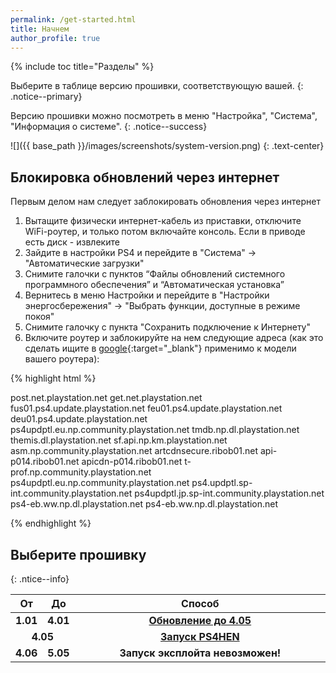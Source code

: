 ```yaml
---
permalink: /get-started.html
title: Начнем
author_profile: true
---
```

{% include toc title="Разделы" %}

Выберите в таблице версию прошивки, соответствующую вашей. 
{: .notice--primary}

Версию прошивки можно посмотреть в меню "Настройка", "Система", "Информация о системе". 
{: .notice--success}

![]({{ base_path }}/images/screenshots/system-version.png) 
{: .text-center}

## Блокировка обновлений через интернет

Первым делом нам следует заблокировать обновления через интернет

1. Вытащите физически интернет-кабель из приставки, отключите WiFi-роутер, и только потом включайте консоль. Если в приводе есть диск - извлеките
1. Зайдите в настройки PS4 и перейдите в "Система" -> "Автоматические загрузки"
1. Снимите галочки с пунктов “Файлы обновлений системного программного обеспечения” и “Автоматическая установка”
1. Вернитесь в меню Настройки и перейдите в "Настройки энергосбережения" -> "Выбрать функции, доступные в режиме покоя"
1. Снимите галочку с пункта "Сохранить подключение к Интернету"
1. Включите роутер и заблокируйте на нем следующие адреса (как это сделать ищите в [google](http://google.com){:target="_blank"} применимо к модели вашего роутера): 

{% highlight html %}

post.net.playstation.net
get.net.playstation.net
fus01.ps4.update.playstation.net
feu01.ps4.update.playstation.net
deu01.ps4.update.playstation.net
ps4updptl.eu.np.community.playstation.net
tmdb.np.dl.playstation.net
themis.dl.playstation.net
sf.api.np.km.playstation.net
asm.np.community.playstation.net
artcdnsecure.ribob01.net
api-p014.ribob01.net
apicdn-p014.ribob01.net
t-prof.np.community.playstation.net
ps4updptl.eu.np.community.playstation.net
ps4.updptl.sp-int.community.playstation.net
ps4updptl.jp.sp-int.community.playstation.net
ps4-eb.ww.np.dl.playstation.net
ps4-eb.ww.np.dl.playstation.net

{% endhighlight %}


## Выберите прошивку

{: .ntice--info}

<table>
  <colgroup>
    <col span="1" style="width: 10%;">
    <col span="1" style="width: 10%;">
    <col span="1" style="width: 80%;">
  </colgroup>
  <thead>
    <tr>
      <th style="text-align: center">От</th>
      <th style="text-align: center">До</th>
      <th style="text-align: center">Способ</th>
    </tr>
  </thead>
  <tbody>
    <tr>
      <td style="text-align: center; font-weight: bold;">1.01</td>
      <td style="text-align: center; font-weight: bold;">4.01</td>
      <td style="text-align: center; font-weight: bold;"><a href="usb-update">Обновление до 4.05</a></td>
    </tr>
    <tr>
      <td style="text-align: center; font-weight: bold;" colspan="2">4.05</td>
      <td style="text-align: center; font-weight: bold;"><a href="start-hen">Запуск PS4HEN</a></td>
    </tr>
    <tr>
      <td style="text-align: center; font-weight: bold;">4.06</td>
      <td style="text-align: center; font-weight: bold;">5.05</td>
      <td style="text-align: center; font-weight: bold;">Запуск эксплойта невозможен!</td>
    </tr>
  </tbody>
</table>